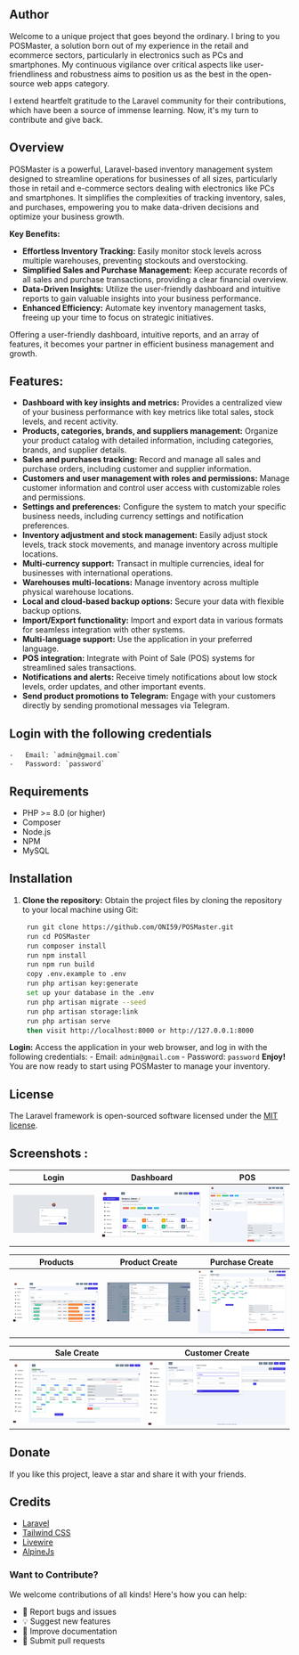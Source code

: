 ## Author 

Welcome to a unique project that goes beyond the ordinary. I bring to you POSMaster, a solution born out of my experience in the retail and ecommerce sectors, particularly in electronics such as PCs and smartphones. My continuous vigilance over critical aspects like user-friendliness and robustness aims to position us as the best in the open-source web apps category.

I extend heartfelt gratitude to the Laravel community for their contributions, which have been a source of immense learning. Now, it's my turn to contribute and give back.

## Overview 

POSMaster is a powerful, Laravel-based inventory management system designed to streamline operations for businesses of all sizes, particularly those in retail and e-commerce sectors dealing with electronics like PCs and smartphones. It simplifies the complexities of tracking inventory, sales, and purchases, empowering you to make data-driven decisions and optimize your business growth.

**Key Benefits:**

*   **Effortless Inventory Tracking:**  Easily monitor stock levels across multiple warehouses, preventing stockouts and overstocking.
*   **Simplified Sales and Purchase Management:**  Keep accurate records of all sales and purchase transactions, providing a clear financial overview.
*   **Data-Driven Insights:**  Utilize the user-friendly dashboard and intuitive reports to gain valuable insights into your business performance.
*   **Enhanced Efficiency:**  Automate key inventory management tasks, freeing up your time to focus on strategic initiatives.

Offering a user-friendly dashboard, intuitive reports, and an array of features, it becomes your partner in efficient business management and growth.

## Features:

- **Dashboard with key insights and metrics:**  Provides a centralized view of your business performance with key metrics like total sales, stock levels, and recent activity.
- **Products, categories, brands, and suppliers management:**  Organize your product catalog with detailed information, including categories, brands, and supplier details.
- **Sales and purchases tracking:**  Record and manage all sales and purchase orders, including customer and supplier information.
- **Customers and user management with roles and permissions:**  Manage customer information and control user access with customizable roles and permissions.
- **Settings and preferences:**  Configure the system to match your specific business needs, including currency settings and notification preferences.
- **Inventory adjustment and stock management:**  Easily adjust stock levels, track stock movements, and manage inventory across multiple locations.
- **Multi-currency support:**  Transact in multiple currencies, ideal for businesses with international operations.
- **Warehouses multi-locations:**  Manage inventory across multiple physical warehouse locations.
- **Local and cloud-based backup options:**  Secure your data with flexible backup options.
- **Import/Export functionality:**  Import and export data in various formats for seamless integration with other systems.
- **Multi-language support:**  Use the application in your preferred language.
- **POS integration:**  Integrate with Point of Sale (POS) systems for streamlined sales transactions.
- **Notifications and alerts:**  Receive timely notifications about low stock levels, order updates, and other important events.
- **Send product promotions to Telegram:**  Engage with your customers directly by sending promotional messages via Telegram.



## Login with the following credentials
    -   Email: `admin@gmail.com`
    -   Password: `password`

## Requirements

-   PHP >= 8.0 (or higher)
-   Composer
-   Node.js
-   NPM
-   MySQL

## Installation

1. **Clone the repository:** Obtain the project files by cloning the repository to your local machine using Git:
   ```bash
    run git clone https://github.com/ONI59/POSMaster.git
    run cd POSMaster
    run composer install 
    run npm install
    run npm run build
    copy .env.example to .env
    run php artisan key:generate
    set up your database in the .env
    run php artisan migrate --seed
    run php artisan storage:link
    run php artisan serve
    then visit http://localhost:8000 or http://127.0.0.1:8000
   ```

**Login:** Access the application in your web browser, and log in with the following credentials:
    - Email: `admin@gmail.com`
    - Password: `password`
**Enjoy!** You are now ready to start using POSMaster to manage your inventory.

## License

The Laravel framework is open-sourced software licensed under the [MIT license](https://opensource.org/licenses/MIT).

## Screenshots : 

| Login | Dashboard | POS |
| --- | --- | --- |
| ![Login](screens/login.png) | ![Dashboard](screens/dashboard.png) | ![POS](screens/pos.png) |

| Products | Product Create | Purchase Create |
| --- | --- | --- |
| ![Products](screens/products.png) | ![Product Create](screens/product-modal.png) | ![Purchase Create](screens/purchase-create.png) |

| Sale Create | Customer Create |
| --- | --- |
| ![Sale Create](screens/sale-create.png) | ![Customer Create](screens/customer-modal.png) |


## Donate

If you like this project, leave a star and share it with your friends.

## Credits

-   [Laravel](https://laravel.com/)
-   [Tailwind CSS](https://tailwindcss.com/)
-   [Livewire](https://laravel-livewire.com/)
-   [AlpineJs](https://alpinejs.dev/)

### Want to Contribute?

We welcome contributions of all kinds! Here's how you can help:

- 🐛 Report bugs and issues
- 💡 Suggest new features
- 📖 Improve documentation
- 🔧 Submit pull requests



